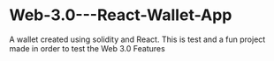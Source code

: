 # Web-3.0---React-Wallet-App
A wallet created using solidity and React. This is test and a fun project made in order to test the Web 3.0 Features
